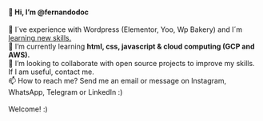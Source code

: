  <h4>👋 Hi, I’m @fernandodoc</h4>
 👀 I´ve experience with Wordpress (Elementor, Yoo, Wp Bakery) and I´m <ins> learning new skills.</ins><br>
 🌱 I’m currently learning <strong> html, css, javascript & cloud computing (GCP and AWS). </strong><br> 
 💞️ I’m looking to collaborate with open source projects to improve my skills. If I am useful, contact me. <br>
 📫 How to reach me? Send me an email or message on Instagram, WhatsApp, Telegram or LinkedIn :)<br> 
 <br>
 Welcome! :)

<!---
fernandodoc/fernandodoc is a ✨ special ✨ repository because its `README.md` (this file) appears on your GitHub profile.
You can click the Preview link to take a look at your changes.


--->


